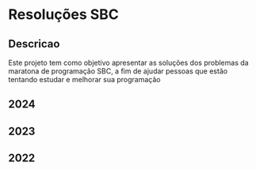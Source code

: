# Resoluções SBC

## Descricao
Este projeto tem como objetivo apresentar as soluções dos problemas da maratona de programação SBC, a fim de ajudar pessoas que estão tentando estudar e melhorar sua programação

## 2024

## 2023

## 2022
